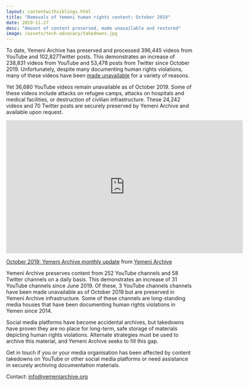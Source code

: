 ```yaml
---
layout: contentwithsiblings.html
title: "Removals of Yemeni human rights content: October 2019"
date: 2019-11-27
desc: "Amount of content preserved, made unavailable and restored"
image: /assets/tech-advocacy/takedowns.jpg
---
```


To date, Yemeni Archive has preserved and processed 396,445 videos from YouTube and 102,827Twitter posts. This demonstrates an increase of 238,831 videos from YouTube and 53,478 posts from Twitter since October 2019. Unfortunately, despite many documenting human rights violations, many of these videos have been  [made unavailable](https://yemeniarchive.org/en/tech-advocacy)  for a variety of reasons.

Yet 36,680 YouTube videos remain unavailable as of October 2019. Some of these videos include attacks on refugee camps, attacks on hospitals and medical facilities, or destruction of civilian infrastructure. These 24,242 videos and 70 Twitter posts are securely preserved by Yemeni Archive and available upon request.

<iframe src="https://player.vimeo.com/video/375872151" width="640" height="360" frameborder="0" allow="autoplay; fullscreen" allowfullscreen></iframe>

[October 2019: Yemeni Archive monthly update](https://vimeo.com/350706353)  from  [Yemeni Archive](https://vimeo.com/user101279954)

Yemeni Archive preserves content from 252 YouTube channels and 58 Twitter channels on a daily basis. This demonstrates an increase of 31 YouTube channels since June 2019. Of these, 3 YouTube channels channels have been made unavailable as of October 2019 but are preserved in Yemeni Archive infrastructure. Some of these channels are long-standing media houses that have been documenting human rights violations in Yemen since 2014.

Social media platforms have become accidental archives, but takedowns have proven they are no place for long-term, safe storage of materials depicting human rights violations. Alternate strategies must be used to archive this material, and Yemeni Archive seeks to fill this gap.

Get in touch if you or your media organisation has been affected by content takedowns on YouTube or other social media platforms or need assistance in securely archiving documentation materials.

Contact:  [info@yemeniarchive.org](mailto:info@yemeniarchive.org)
